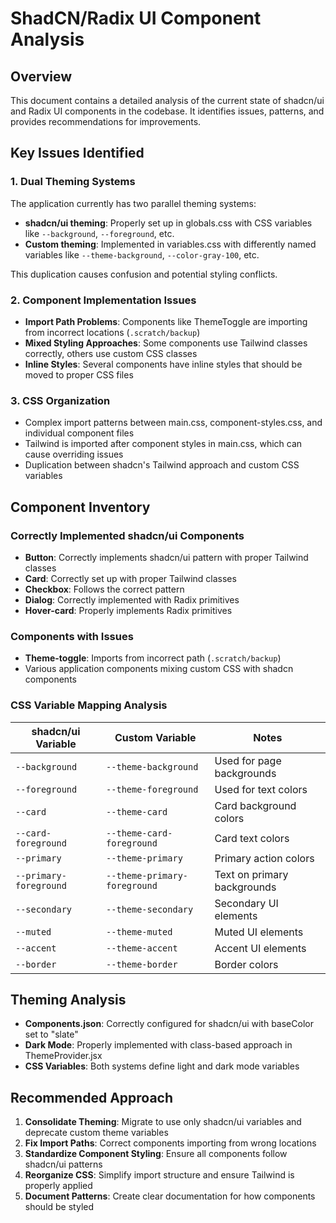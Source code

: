 # ShadCN/Radix UI Component Analysis

## Overview

This document contains a detailed analysis of the current state of shadcn/ui and Radix UI components in the codebase. It identifies issues, patterns, and provides recommendations for improvements.

## Key Issues Identified

### 1. Dual Theming Systems

The application currently has two parallel theming systems:

- **shadcn/ui theming**: Properly set up in globals.css with CSS variables like `--background`, `--foreground`, etc.
- **Custom theming**: Implemented in variables.css with differently named variables like `--theme-background`, `--color-gray-100`, etc.

This duplication causes confusion and potential styling conflicts.

### 2. Component Implementation Issues

- **Import Path Problems**: Components like ThemeToggle are importing from incorrect locations (`.scratch/backup`)
- **Mixed Styling Approaches**: Some components use Tailwind classes correctly, others use custom CSS classes
- **Inline Styles**: Several components have inline styles that should be moved to proper CSS files

### 3. CSS Organization

- Complex import patterns between main.css, component-styles.css, and individual component files
- Tailwind is imported after component styles in main.css, which can cause overriding issues
- Duplication between shadcn's Tailwind approach and custom CSS variables

## Component Inventory

### Correctly Implemented shadcn/ui Components

- **Button**: Correctly implements shadcn/ui pattern with proper Tailwind classes
- **Card**: Correctly set up with proper Tailwind classes
- **Checkbox**: Follows the correct pattern
- **Dialog**: Correctly implemented with Radix primitives
- **Hover-card**: Properly implements Radix primitives

### Components with Issues

- **Theme-toggle**: Imports from incorrect path (`.scratch/backup`)
- Various application components mixing custom CSS with shadcn components

### CSS Variable Mapping Analysis

| shadcn/ui Variable | Custom Variable | Notes |
|-------------------|-----------------|-------|
| `--background` | `--theme-background` | Used for page backgrounds |
| `--foreground` | `--theme-foreground` | Used for text colors |
| `--card` | `--theme-card` | Card background colors |
| `--card-foreground` | `--theme-card-foreground` | Card text colors |
| `--primary` | `--theme-primary` | Primary action colors |
| `--primary-foreground` | `--theme-primary-foreground` | Text on primary backgrounds |
| `--secondary` | `--theme-secondary` | Secondary UI elements |
| `--muted` | `--theme-muted` | Muted UI elements |
| `--accent` | `--theme-accent` | Accent UI elements |
| `--border` | `--theme-border` | Border colors |

## Theming Analysis

- **Components.json**: Correctly configured for shadcn/ui with baseColor set to "slate"
- **Dark Mode**: Properly implemented with class-based approach in ThemeProvider.jsx
- **CSS Variables**: Both systems define light and dark mode variables

## Recommended Approach

1. **Consolidate Theming**: Migrate to use only shadcn/ui variables and deprecate custom theme variables
2. **Fix Import Paths**: Correct components importing from wrong locations
3. **Standardize Component Styling**: Ensure all components follow shadcn/ui patterns
4. **Reorganize CSS**: Simplify import structure and ensure Tailwind is properly applied
5. **Document Patterns**: Create clear documentation for how components should be styled